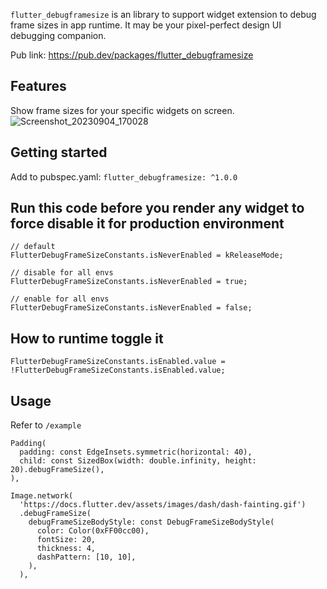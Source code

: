 `flutter_debugframesize` is an library to support widget extension to debug frame sizes in app runtime.  It may be your pixel-perfect design UI debugging companion.

Pub link: https://pub.dev/packages/flutter_debugframesize

## Features

Show frame sizes for your specific widgets on screen.
![Screenshot_20230904_170028](https://github.com/VansonLeung/Flutter-DebugFrameSize/assets/1129695/91801e08-cc2d-4819-bbc7-912984406a34)

## Getting started

Add to pubspec.yaml: `flutter_debugframesize: ^1.0.0`


## Run this code before you render any widget to force disable it for production environment
```
// default
FlutterDebugFrameSizeConstants.isNeverEnabled = kReleaseMode;

// disable for all envs
FlutterDebugFrameSizeConstants.isNeverEnabled = true;

// enable for all envs
FlutterDebugFrameSizeConstants.isNeverEnabled = false;
```


## How to runtime toggle it
```
FlutterDebugFrameSizeConstants.isEnabled.value = !FlutterDebugFrameSizeConstants.isEnabled.value;
```



## Usage

Refer to `/example`

```
Padding(
  padding: const EdgeInsets.symmetric(horizontal: 40),
  child: const SizedBox(width: double.infinity, height: 20).debugFrameSize(),
),
```

```
Image.network(
  'https://docs.flutter.dev/assets/images/dash/dash-fainting.gif')
  .debugFrameSize(
    debugFrameSizeBodyStyle: const DebugFrameSizeBodyStyle(
      color: Color(0xFF00cc00),
      fontSize: 20,
      thickness: 4,
      dashPattern: [10, 10],
    ),
  ),
```
